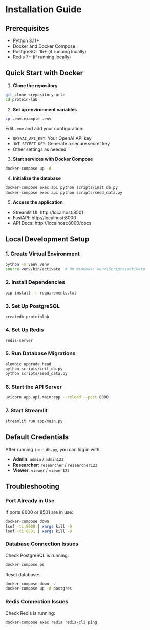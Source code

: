 # Installation Guide

## Prerequisites

- Python 3.11+
- Docker and Docker Compose
- PostgreSQL 15+ (if running locally)
- Redis 7+ (if running locally)

## Quick Start with Docker

1. **Clone the repository**
```bash
git clone <repository-url>
cd protein-lab
```

2. **Set up environment variables**
```bash
cp .env.example .env
```

Edit `.env` and add your configuration:
- `OPENAI_API_KEY`: Your OpenAI API key
- `JWT_SECRET_KEY`: Generate a secure secret key
- Other settings as needed

3. **Start services with Docker Compose**
```bash
docker-compose up -d
```

4. **Initialize the database**
```bash
docker-compose exec api python scripts/init_db.py
docker-compose exec api python scripts/seed_data.py
```

5. **Access the application**
- Streamlit UI: http://localhost:8501
- FastAPI: http://localhost:8000
- API Docs: http://localhost:8000/docs

## Local Development Setup

### 1. Create Virtual Environment

```bash
python -m venv venv
source venv/bin/activate  # On Windows: venv\Scripts\activate
```

### 2. Install Dependencies

```bash
pip install -r requirements.txt
```

### 3. Set Up PostgreSQL

```bash
createdb proteinlab
```

### 4. Set Up Redis

```bash
redis-server
```

### 5. Run Database Migrations

```bash
alembic upgrade head
python scripts/init_db.py
python scripts/seed_data.py
```

### 6. Start the API Server

```bash
uvicorn app.api.main:app --reload --port 8000
```

### 7. Start Streamlit

```bash
streamlit run app/main.py
```

## Default Credentials

After running `init_db.py`, you can log in with:

- **Admin**: `admin` / `admin123`
- **Researcher**: `researcher` / `researcher123`
- **Viewer**: `viewer` / `viewer123`

## Troubleshooting

### Port Already in Use

If ports 8000 or 8501 are in use:

```bash
docker-compose down
lsof -ti:8000 | xargs kill -9
lsof -ti:8501 | xargs kill -9
```

### Database Connection Issues

Check PostgreSQL is running:
```bash
docker-compose ps
```

Reset database:
```bash
docker-compose down -v
docker-compose up -d postgres
```

### Redis Connection Issues

Check Redis is running:
```bash
docker-compose exec redis redis-cli ping
```
